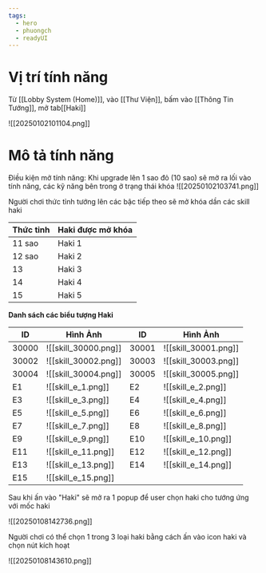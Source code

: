 ```yaml
---
tags:
  - hero
  - phuongch
  - readyUI
---
```

# Vị trí tính năng
Từ [[Lobby System (Home)]], vào [[Thư Viện]], bấm vào [[Thông Tin Tướng]], mở tab[[Haki]]

![[20250102101104.png]]

# Mô tả tính năng
Điều kiện mở tính năng: Khi upgrade lên 1 sao đỏ (10 sao) sẽ mở ra lối vào tính năng, các kỹ năng bên trong ở trạng thái khóa
![[20250102103741.png]]

Người chơi thức tỉnh tướng lên các bậc tiếp theo sẽ mở khóa dần các skill haki


| Thức tỉnh | Haki được mở khóa |
| --------- | ----------------- |
| 11 sao    | Haki 1            |
| 12 sao    | Haki 2            |
| 13        | Haki 3            |
| 14        | Haki 4            |
| 15        | Haki 5            |

**Danh sách các biểu tượng Haki**

| ID    | Hình Ảnh             | ID    | Hình Ảnh             |
| ----- | -------------------- | ----- | -------------------- |
| 30000 | ![[skill_30000.png]] | 30001 | ![[skill_30001.png]] |
| 30002 | ![[skill_30002.png]] | 30003 | ![[skill_30003.png]] |
| 30004 | ![[skill_30004.png]] | 30005 | ![[skill_30005.png]] |
| E1    | ![[skill_e_1.png]]   | E2    | ![[skill_e_2.png]]   |
| E3    | ![[skill_e_3.png]]   | E4    | ![[skill_e_4.png]]   |
| E5    | ![[skill_e_5.png]]   | E6    | ![[skill_e_6.png]]   |
| E7    | ![[skill_e_7.png]]   | E8    | ![[skill_e_8.png]]   |
| E9    | ![[skill_e_9.png]]   | E10   | ![[skill_e_10.png]]  |
| E11   | ![[skill_e_11.png]]  | E12   | ![[skill_e_12.png]]  |
| E13   | ![[skill_e_13.png]]  | E14   | ![[skill_e_14.png]]  |
| E15   | ![[skill_e_15.png]]  |       |                      |

Sau khi ấn vào "Haki" sẽ mở ra 1 popup để user chọn haki cho tướng ứng với mốc haki

![[20250108142736.png]]

Người chơi có thể chọn 1 trong 3 loại haki bằng cách ấn vào icon haki và chọn nút kích hoạt

![[20250108143610.png]]